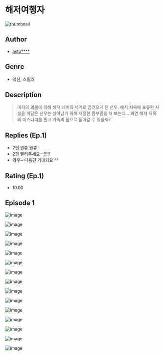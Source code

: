 # 해저여행자
![thumbnail](https://image-comic.pstatic.net/user_contents_data/challenge_comic/2023/05/25/289812/upload_7292226309028393271_480x623.jpeg)

## Author
- [astu****](https://comic.naver.com/artistTitle?id=289812)

## Genre
- 액션, 스릴러

## Description
> 미지의 괴물에 의해 해저 너머의 세계로 끌려오게 된 선우. 해저 지옥에 표류된 사실을 깨달은 선우는 살아남기 위해 처절한 몸부림을 쳐 보는데… 과연 해저 지옥의 미스터리를 풀고 가족의 품으로 돌아갈 수 있을까?

## Replies (Ep.1)
- 2편 원츄 원츄 !
- 2편 빨리주세요ㅡ!!!!!
- 와우~ 다음편 기대되요 ^^

## Rating (Ep.1)
- 10.00

## Episode 1
![image](https://image-comic.pstatic.net/user_contents_data/challenge_comic/2023/05/23/289812/upload_4121691080468161074.jpeg)

![image](https://image-comic.pstatic.net/user_contents_data/challenge_comic/2023/05/23/289812/upload_7149807698277969969.jpeg)

![image](https://image-comic.pstatic.net/user_contents_data/challenge_comic/2023/05/23/289812/upload_7004049843403973428.jpeg)

![image](https://image-comic.pstatic.net/user_contents_data/challenge_comic/2023/05/23/289812/upload_3702913516272247089.jpeg)

![image](https://image-comic.pstatic.net/user_contents_data/challenge_comic/2023/05/23/289812/upload_7017002262899145014.jpeg)

![image](https://image-comic.pstatic.net/user_contents_data/challenge_comic/2023/05/23/289812/upload_3487582959357158242.jpeg)

![image](https://image-comic.pstatic.net/user_contents_data/challenge_comic/2023/05/23/289812/upload_3991091295462777188.jpeg)

![image](https://image-comic.pstatic.net/user_contents_data/challenge_comic/2023/05/23/289812/upload_4063432375347132773.jpeg)

![image](https://image-comic.pstatic.net/user_contents_data/challenge_comic/2023/05/23/289812/upload_3559312878213488944.jpeg)

![image](https://image-comic.pstatic.net/user_contents_data/challenge_comic/2023/05/23/289812/upload_3630805537200943152.jpeg)

![image](https://image-comic.pstatic.net/user_contents_data/challenge_comic/2023/05/23/289812/upload_3905242320885854563.jpeg)

![image](https://image-comic.pstatic.net/user_contents_data/challenge_comic/2023/05/23/289812/upload_3978192735595344484.jpeg)

![image](https://image-comic.pstatic.net/user_contents_data/challenge_comic/2023/05/23/289812/upload_3558751031291700325.jpeg)

![image](https://image-comic.pstatic.net/user_contents_data/challenge_comic/2023/05/23/289812/upload_3544387028533195570.jpeg)

![image](https://image-comic.pstatic.net/user_contents_data/challenge_comic/2023/05/23/289812/upload_4063989796818990388.jpeg)
